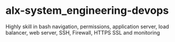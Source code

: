 # alx-system_engineering-devops
Highly skill in bash navigation,
permissions, application server,
load balancer, web server, 
SSH, Firewall, HTTPS SSL and monitoring
